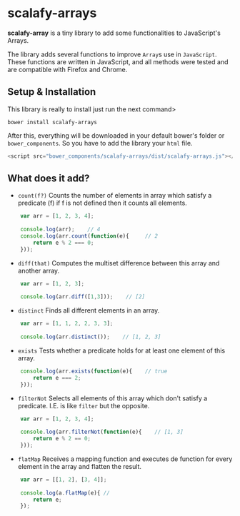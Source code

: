 # scalafy-arrays
**scalafy-array** is a tiny library to add some functionalities to JavaScript's  Arrays.

The library adds several functions to improve `Array`s use in `JavaScript`. These functions are written in JavaScript, 
and all methods were tested and are compatible with Firefox and Chrome. 

## Setup & Installation
This library is really to install just run the next command>

```
bower install scalafy-arrays
```

After this, everything will be downloaded in your default bower's folder or `bower_components`. So you have to add the 
library your `html` file.

```javascript
<script src="bower_components/scalafy-arrays/dist/scalafy-arrays.js"></script>
```
## What does it add?
- `count(f?)` Counts the number of elements in array which satisfy a predicate (f) if f is not defined then it counts all 
elements.
 
```javascript
    var arr = [1, 2, 3, 4];
    
    console.log(arr);    // 4
    console.log(arr.count(function(e){     // 2
        return e % 2 === 0;
    })); 
```

- `diff(that)` Computes the multiset difference between this array and another array.

```javascript
    var arr = [1, 2, 3];
    
    console.log(arr.diff([1,3]));    // [2]
``` 

- `distinct` Finds all different elements in an array.

```javascript
    var arr = [1, 1, 2, 2, 3, 3];
    
    console.log(arr.distinct());    // [1, 2, 3]
```

- `exists` Tests whether a predicate holds for at least one element of this array.

```javascript
    console.log(arr.exists(function(e){    // true
        return e === 2;
    }));    
```

- `filterNot` Selects all elements of this array which don't satisfy a predicate. I.E. is like `filter` but the opposite.

```javascript
    var arr = [1, 2, 3, 4];
    
    console.log(arr.filterNot(function(e){    // [1, 3]
        return e % 2 == 0;
    }));
``` 

- `flatMap` Receives a mapping function and executes de function for every element in the array and flatten the result.

```javascript
    var arr = [[1, 2], [3, 4]];
    
    console.log(a.flatMap(e){ //
        return e;
    });
```